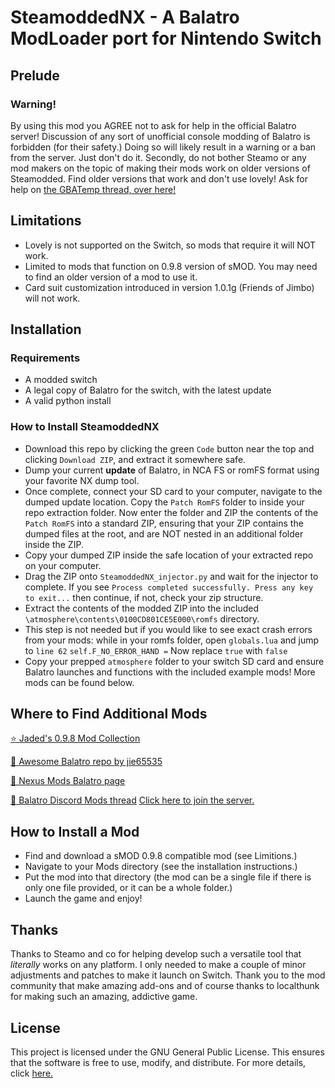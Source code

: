 # SteamoddedNX - A Balatro ModLoader port for Nintendo Switch

## Prelude

### Warning!
By using this mod you AGREE not to ask for help in the official Balatro server! Discussion of any sort of unofficial console modding of Balatro is forbidden (for their safety.) Doing so will likely result in a warning or a ban from the server. Just don't do it. Secondly, do not bother Steamo or any mod makers on the topic of making their mods work on older versions of Steamodded. Find older versions that work and don't use lovely! Ask for help on [the GBATemp thread, over here!](https://gbatemp.net/threads/balatro-steamodded-mod-installation-guide.660736/)

## Limitations

- Lovely is not supported on the Switch, so mods that require it will NOT work.
- Limited to mods that function on 0.9.8 version of sMOD. You may need to find an older version of a mod to use it.
- Card suit customization introduced in version 1.0.1g (Friends of Jimbo) will not work.

## Installation

### Requirements

- A modded switch
- A legal copy of Balatro for the switch, with the latest update
- A valid python install

### How to Install SteamoddedNX

- Download this repo by clicking the green `Code` button near the top and clicking `Download ZIP`, and extract it somewhere safe.
- Dump your current **update** of Balatro, in NCA FS or romFS format using your favorite NX dump tool.
- Once complete, connect your SD card to your computer, navigate to the dumped update location. Copy the `Patch RomFS` folder to inside your repo extraction folder. Now enter the folder and ZIP the contents of the `Patch RomFS` into a standard ZIP, ensuring that your ZIP contains the dumped files at the root, and are NOT nested in an additional folder inside the ZIP.
- Copy your dumped ZIP inside the safe location of your extracted repo on your computer.
- Drag the ZIP onto `SteamoddedNX_injector.py` and wait for the injector to complete. If you see `Process completed successfully. Press any key to exit...` then continue, if not, check your zip structure.
- Extract the contents of the modded ZIP into the included `\atmosphere\contents\0100CD801CE5E000\romfs` directory.
- This step is not needed but if you would like to see exact crash errors from your mods: while in your romfs folder, open `globals.lua` and jump to `line 62` `self.F_NO_ERROR_HAND =`  Now replace `true` with `false`
- Copy your prepped `atmosphere` folder to your switch SD card and ensure Balatro launches and functions with the included example mods! More mods can be found below.

## Where to Find Additional Mods

[⭐ Jaded's 0.9.8 Mod Collection](https://mega.nz/folder/fQ1zlAra#CduiyoPXT3_KFJWUx0Lqkw)

[🥇 Awesome Balatro repo by jie65535](https://github.com/jie65535/awesome-balatro)

[🥈 Nexus Mods Balatro page](https://www.nexusmods.com/balatro/mods/)

[🥉 Balatro Discord Mods thread](https://discord.com/channels/1116389027176787968/1209506514763522108) [Click here to join the server.](https://discord.com/invite/balatro)

## How to Install a Mod

- Find and download a sMOD 0.9.8 compatible mod (see Limitions.)
- Navigate to your Mods directory (see the installation instructions.)
- Put the mod into that directory (the mod can be a single file if there is only one file provided, or it can be a whole folder.)
- Launch the game and enjoy!

## Thanks

Thanks to Steamo and co for helping develop such a versatile tool that _literally_ works on any platform. I only needed to make a couple of minor adjustments and patches to make it launch on Switch.
Thank you to the mod community that make amazing add-ons and of course thanks to localthunk for making such an amazing, addictive game.

## License

This project is licensed under the GNU General Public License. This ensures that the software is free to use, modify, and distribute. For more details, click [here.](https://github.com/Steamopollys/Steamodded/actions?tab=GPL-3.0-1-ov-file)
